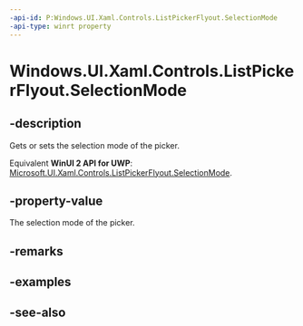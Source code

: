 ```yaml
---
-api-id: P:Windows.UI.Xaml.Controls.ListPickerFlyout.SelectionMode
-api-type: winrt property
---
```


<!-- Property syntax
public Windows.UI.Xaml.Controls.ListPickerFlyoutSelectionMode SelectionMode { get;  set; }
-->

# Windows.UI.Xaml.Controls.ListPickerFlyout.SelectionMode

## -description
Gets or sets the selection mode of the picker.

Equivalent **WinUI 2 API for UWP**: [Microsoft.UI.Xaml.Controls.ListPickerFlyout.SelectionMode](/windows/winui/api/microsoft.ui.xaml.controls.listpickerflyout.selectionmode).

## -property-value
The selection mode of the picker.

## -remarks

## -examples

## -see-also
